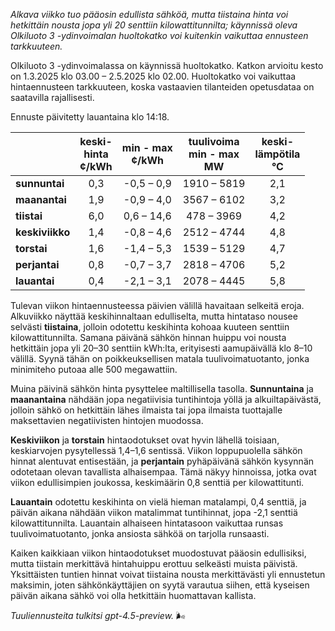 *Alkava viikko tuo pääosin edullista sähköä, mutta tiistaina hinta voi hetkittäin nousta jopa yli 20 senttiin kilowattitunnilta; käynnissä oleva Olkiluoto 3 -ydinvoimalan huoltokatko voi kuitenkin vaikuttaa ennusteen tarkkuuteen.*

Olkiluoto 3 -ydinvoimalassa on käynnissä huoltokatko. Katkon arvioitu kesto on 1.3.2025 klo 03.00 – 2.5.2025 klo 02.00. Huoltokatko voi vaikuttaa hintaennusteen tarkkuuteen, koska vastaavien tilanteiden opetusdataa on saatavilla rajallisesti.

Ennuste päivitetty lauantaina klo 14:18.

|              | keski-<br>hinta<br>¢/kWh | min - max<br>¢/kWh | tuulivoima<br>min - max<br>MW | keski-<br>lämpötila<br>°C |
|:-------------|:----------------:|:----------------:|:-------------:|:-------------:|
| **sunnuntai**   | 0,3              | -0,5 – 0,9       | 1910 – 5819   | 2,1            |
| **maanantai**   | 1,9              | -0,9 – 4,0       | 3567 – 6102   | 3,2            |
| **tiistai**     | 6,0              | 0,6 – 14,6       | 478 – 3969    | 4,2            |
| **keskiviikko** | 1,4              | -0,8 – 4,6       | 2512 – 4744   | 4,8            |
| **torstai**     | 1,6              | -1,4 – 5,3       | 1539 – 5129   | 4,7            |
| **perjantai**   | 0,8              | -0,7 – 3,7       | 2818 – 4706   | 5,2            |
| **lauantai**    | 0,4              | -2,1 – 3,1       | 2078 – 4445   | 5,8            |

Tulevan viikon hintaennusteessa päivien välillä havaitaan selkeitä eroja. Alkuviikko näyttää keskihinnaltaan edulliselta, mutta hintataso nousee selvästi **tiistaina**, jolloin odotettu keskihinta kohoaa kuuteen senttiin kilowattitunnilta. Samana päivänä sähkön hinnan huippu voi nousta hetkittäin jopa yli 20–30 senttiin kWh:lta, erityisesti aamupäivällä klo 8–10 välillä. Syynä tähän on poikkeuksellisen matala tuulivoimatuotanto, jonka minimiteho putoaa alle 500 megawattiin.

Muina päivinä sähkön hinta pysyttelee maltillisella tasolla. **Sunnuntaina** ja **maanantaina** nähdään jopa negatiivisia tuntihintoja yöllä ja alkuiltapäivästä, jolloin sähkö on hetkittäin lähes ilmaista tai jopa ilmaista tuottajalle maksettavien negatiivisten hintojen muodossa.

**Keskiviikon** ja **torstain** hintaodotukset ovat hyvin lähellä toisiaan, keskiarvojen pysytellessä 1,4–1,6 sentissä. Viikon loppupuolella sähkön hinnat alentuvat entisestään, ja **perjantain** pyhäpäivänä sähkön kysynnän odotetaan olevan tavallista alhaisempaa. Tämä näkyy hinnoissa, jotka ovat viikon edullisimpien joukossa, keskimäärin 0,8 senttiä per kilowattitunti.

**Lauantain** odotettu keskihinta on vielä hieman matalampi, 0,4 senttiä, ja päivän aikana nähdään viikon matalimmat tuntihinnat, jopa -2,1 senttiä kilowattitunnilta. Lauantain alhaiseen hintatasoon vaikuttaa runsas tuulivoimatuotanto, jonka ansiosta sähköä on tarjolla runsaasti.

Kaiken kaikkiaan viikon hintaodotukset muodostuvat pääosin edullisiksi, mutta tiistain merkittävä hintahuippu erottuu selkeästi muista päivistä. Yksittäisten tuntien hinnat voivat tiistaina nousta merkittävästi yli ennustetun maksimin, joten sähkönkäyttäjien on syytä varautua siihen, että kyseisen päivän aikana sähkö voi olla hetkittäin huomattavan kallista.

*Tuuliennusteita tulkitsi gpt-4.5-preview.* 🌬️

